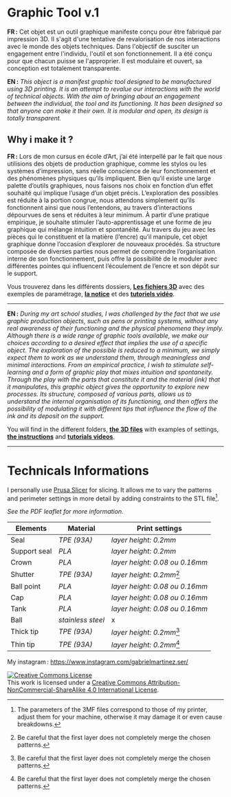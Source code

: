 # Graphic Tool v.1

**FR&#8201;:** Cet objet est un outil graphique manifeste conçu pour être fabriqué par impression 3D.  Il s'agit d'une tentative de revalorisation de nos interactions avec le monde des objets techniques. Dans l'objectif de susciter un engagement entre l'individu, l'outil et son fonctionnement. Il a été conçu pour que chacun puisse se l'approprier. Il est modulaire et ouvert, sa conception est totalement transparente.

**EN&#8201;:** *This object is a manifest graphic tool designed to be manufactured using 3D printing.  It is an attempt to revalue our interactions with the world of technical objects. With the aim of bringing about an engagement between the individual, the tool and its functioning. It has been designed so that anyone can make it their own. It is modular and open, its design is totally transparent.*

## Why i make it ? </br>

**FR&#8201;:** Lors de mon cursus en école d’Art, j’ai été interpellé par le fait que nous utilisions des objets de production graphique, comme les stylos ou les systèmes d’impression, sans réelle conscience de leur fonctionnement et des phénomènes physiques qu’ils impliquent. Bien qu’il existe une large palette d’outils graphiques, nous faisons nos choix en fonction d’un effet souhaité qui implique l’usage d’un objet précis. L’exploration des possibles est réduite à la portion congrue, nous attendons simplement qu’ils fonctionnent ainsi que nous l’entendons, au travers d’interactions dépourvues de sens et réduites à leur minimum. À partir d’une pratique empirique, je souhaite stimuler l’auto-apprentissage et une forme de jeu graphique qui mélange intuition et spontanéité. Au travers du jeu avec les pièces qui le constituent et la matière (l’encre) qu’il manipule, cet objet graphique donne l’occasion d’explorer de nouveaux procédés. Sa structure composée de diverses parties nous permet de comprendre l’organisation interne de son fonctionnement, puis offre la possibilité de le moduler avec différentes pointes qui influencent l’écoulement de l’encre et son dépôt sur le support. 

Vous trouverez dans les différents dossiers, **[Les fichiers 3D](https://github.com/gabrielmartinezservili/Graphic-Tool/tree/main/Graphic%20tool/3D%20files%20%28STL%29)** avec des exemples de paramétrage, **[la notice](https://github.com/gabrielmartinezservili/Graphic-Tool/blob/main/Graphic%20tool/Instructions%20and%20Tutorials/Notice_FR.pdf)** et des **[tutoriels vidéo](https://github.com/gabrielmartinezservili/Graphic-Tool/blob/main/Graphic%20tool/Instructions%20and%20Tutorials/Tutorials%20%28Video%29.md)**.

---

**EN&#8201;:** *During my art school studies, I was challenged by the fact that we use graphic production objects, such as pens or printing systems, without any real awareness of their functioning and the physical phenomena they imply. Although there is a wide range of graphic tools available, we make our choices according to a desired effect that implies the use of a specific object. The exploration of the possible is reduced to a minimum, we simply expect them to work as we understand them, through meaningless and minimal interactions. From an empirical practice, I wish to stimulate self-learning and a form of graphic play that mixes intuition and spontaneity. Through the play with the parts that constitute it and the material (ink) that it manipulates, this graphic object gives the opportunity to explore new processes. Its structure, composed of various parts, allows us to understand the internal organisation of its functioning, and then offers the possibility of modulating it with different tips that influence the flow of the ink and its deposit on the support.*



You will find in the different folders, **[the 3D files](https://github.com/gabrielmartinezservili/Graphic-Tool/tree/main/Graphic%20tool/3D%20files%20%28STL%29)** with examples of settings, **[the instructions]([https://github.com/gabrielmartinezservili/Graphic-Tool/blob/main/Graphic%20tool/Instructions%20and%20Tutorials/Notice.pdf](https://github.com/gabrielmartinezservili/Graphic-Tool/blob/main/Graphic%20tool/Instructions%20and%20Tutorials/Notice_EN.pdf))** and **[tutorials videos](https://github.com/gabrielmartinezservili/Graphic-Tool/blob/main/Graphic%20tool/Instructions%20and%20Tutorials/Tutorials%20%28Video%29.md)**.

---

# Technicals Informations

I personally use [Prusa Slicer](https://www.prusa3d.com/fr/page/prusaslicer_424/) for slicing. It allows me to vary the patterns and perimeter settings in more detail by adding constraints to the STL file[^1]. 

*See the PDF leaflet for more information.*

|Elements       |Material             | Print settings   |
|----------------|-------------------|----------------
|  Seal         |  *TPE *(93A)**      |*layer height: 0.2mm*
|Support seal   |   *PLA*             |*layer height: 0.2mm*
|Crown       |   *PLA*             |*layer height: 0.08 ou 0.16mm*
|Shutter      |   *TPE *(93A)**     |*layer height: 0.2mm*[^2]
|Ball point |  *PLA*              | *layer height: 0.08 ou 0.16mm*
|Cap         |    *PLA*            |*layer height: 0.08 ou 0.16mm*
|Tank         |    *PLA*            |*layer height: 0.08 ou 0.16mm*
|Ball           |    *stainless steel*            |x
|Thick tip   |   *TPE *(93A)**     |*layer height: 0.2mm*[^2]
|Thin tip    |    *TPE *(93A)**    |*layer height: 0.2mm*[^2]

[^1]: The parameters of the 3MF files correspond to those of my printer, adjust them for your machine, otherwise it may damage it or even cause breakdowns.

[^2]:  Be careful that the first layer does not completely merge the chosen patterns.




My instagram&#8201;: https://www.instagram.com/gabrielmartinez.ser/

<a rel="license" href="http://creativecommons.org/licenses/by-nc-sa/4.0/"><img alt="Creative Commons License" style="border-width:0" src="https://i.creativecommons.org/l/by-nc-sa/4.0/88x31.png" /></a><br />This work is licensed under a <a rel="license" href="http://creativecommons.org/licenses/by-nc-sa/4.0/">Creative Commons Attribution-NonCommercial-ShareAlike 4.0 International License</a>.


